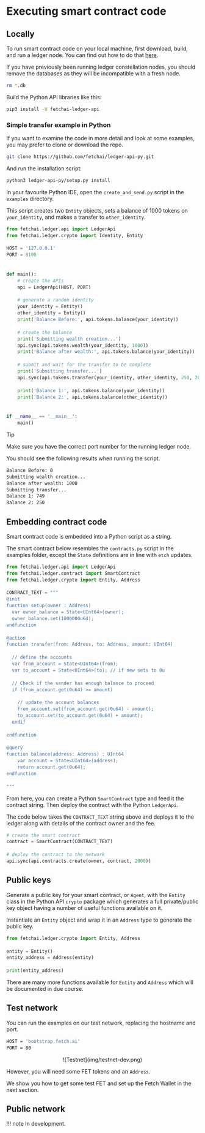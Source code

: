 <h1>Executing smart contract code</h1>

## Locally

To run smart contract code on your local machine, first download, build, and run a ledger node. You can find out how to do that <a href="../.././getting-started/installation-mac/" target=_blank>here</a>.

If you have previously been running ledger constellation nodes, you should remove the databases as they will be incompatible with a fresh node.

```bash
rm *.db
```

Build the Python API libraries like this:

```bash
pip3 install -U fetchai-ledger-api
```

### Simple transfer example in Python

If you want to examine the code in more detail and look at some examples, you may prefer to clone or download the repo.

```bash
git clone https://github.com/fetchai/ledger-api-py.git
```

And run the installation script:

```bash
python3 ledger-api-py/setup.py install
```

In your favourite Python IDE, open the `create_and_send.py` script in the `examples` directory.

This script creates two `Entity` objects, sets a balance of 1000 tokens on `your_identity`, and makes a transfer to `other_identity`.

```python
from fetchai.ledger.api import LedgerApi
from fetchai.ledger.crypto import Identity, Entity

HOST = '127.0.0.1'
PORT = 8100


def main():
    # create the APIs
    api = LedgerApi(HOST, PORT)

    # generate a random identity
    your_identity = Entity()
    other_identity = Entity()
    print('Balance Before:', api.tokens.balance(your_identity))

    # create the balance
    print('Submitting wealth creation...')
    api.sync(api.tokens.wealth(your_identity, 1000))
    print('Balance after wealth:', api.tokens.balance(your_identity))

    # submit and wait for the transfer to be complete
    print('Submitting transfer...')
    api.sync(api.tokens.transfer(your_identity, other_identity, 250, 20))

    print('Balance 1:', api.tokens.balance(your_identity))
    print('Balance 2:', api.tokens.balance(other_identity))


if __name__ == '__main__':
    main()

```

<div class="admonition tip">
  <p class="admonition-title">Tip</p>
  <p>Make sure you have the correct port number for the running ledger node.</p>
</div>

You should see the following results when running the script.

```bash
Balance Before: 0
Submitting wealth creation...
Balance after wealth: 1000
Submitting transfer...
Balance 1: 749
Balance 2: 250

```

## Embedding contract code

Smart contract code is embedded into a Python script as a string.

The smart contract below resembles the `contracts.py` script in the examples folder, except the `State` definitions are in line with `etch` updates.

```python
from fetchai.ledger.api import LedgerApi
from fetchai.ledger.contract import SmartContract
from fetchai.ledger.crypto import Entity, Address

CONTRACT_TEXT = """
@init
function setup(owner : Address)
  var owner_balance = State<UInt64>(owner);
  owner_balance.set(1000000u64);
endfunction

@action
function transfer(from: Address, to: Address, amount: UInt64)

  // define the accounts
  var from_account = State<UInt64>(from);
  var to_account = State<UInt64>(to); // if new sets to 0u

  // Check if the sender has enough balance to proceed
  if (from_account.get(0u64) >= amount)

    // update the account balances
    from_account.set(from_account.get(0u64) - amount);
    to_account.set(to_account.get(0u64) + amount);
  endif

endfunction

@query
function balance(address: Address) : UInt64
    var account = State<UInt64>(address);
    return account.get(0u64);
endfunction

"""


```

From here, you can create a Python `SmartContract` type and feed it the contract string. Then deploy the contract with the Python `LedgerApi`.

The code below takes the `CONTRACT_TEXT` string above and deploys it to the ledger along with details of the contract owner and the fee.

```python
# create the smart contract
contract = SmartContract(CONTRACT_TEXT)

# deploy the contract to the network
api.sync(api.contracts.create(owner, contract, 2000))
```

## Public keys

Generate a public key for your smart contract, or `Agent`, with the `Entity` class in the Python API `crypto` package which generates a full private/public key object having a number of useful functions available on it.

Instantiate an `Entity` object and wrap it in an `Address` type to generate the public key.

```python
from fetchai.ledger.crypto import Entity, Address

entity = Entity()
entity_address = Address(entity)

print(entity_address)
```

There are many more functions available for `Entity` and `Address` which will be documented in due course.

## Test network

You can run the examples on our test network, replacing the hostname and port.

```bash
HOST = 'bootstrap.fetch.ai'
PORT = 80
```

<center>![Testnet](img/testnet-dev.png)</center>

However, you will need some FET tokens and an `Address`.

We show you how to get some test FET and set up the Fetch Wallet in the next section.

## Public network

!!! note
In development.

<br/>
